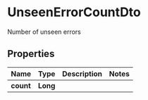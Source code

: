 

# UnseenErrorCountDto

Number of unseen errors

## Properties

| Name | Type | Description | Notes |
|------------ | ------------- | ------------- | -------------|
|**count** | **Long** |  |  |



